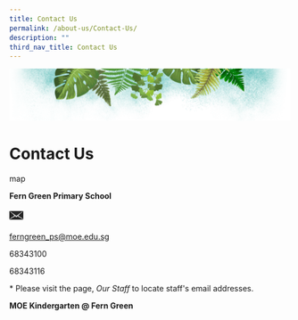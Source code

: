 ```yaml
---
title: Contact Us
permalink: /about-us/Contact-Us/
description: ""
third_nav_title: Contact Us
---
```


![](/images/Banner.png)

# **Contact Us**

map

**Fern Green Primary School**



<img src="/images/mail.png" style="width:5%">

[ferngreen\_ps@moe.edu.sg](mailto:ferngreen_ps@moe.edu.sg)

68343100

68343116

\* Please visit the page, _Our Staff_ to locate staff's email addresses.

**MOE Kindergarten @ Fern Green**